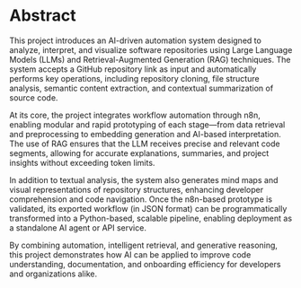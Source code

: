 # Abstract

This project introduces an AI-driven automation system designed to analyze, interpret, and
visualize software repositories using Large Language Models (LLMs) and Retrieval-Augmented
Generation (RAG) techniques. The system accepts a GitHub repository link as input and
automatically performs key operations, including repository cloning, file structure analysis,
semantic content extraction, and contextual summarization of source code.

At its core, the project integrates workflow automation through n8n, enabling modular and
rapid prototyping of each stage—from data retrieval and preprocessing to embedding
generation and AI-based interpretation. The use of RAG ensures that the LLM receives precise
and relevant code segments, allowing for accurate explanations, summaries, and project
insights without exceeding token limits.

In addition to textual analysis, the system also generates mind maps and visual representations
of repository structures, enhancing developer comprehension and code navigation. Once the
n8n-based prototype is validated, its exported workflow (in JSON format) can be
programmatically transformed into a Python-based, scalable pipeline, enabling deployment as
a standalone AI agent or API service.

By combining automation, intelligent retrieval, and generative reasoning, this project
demonstrates how AI can be applied to improve code understanding, documentation, and
onboarding efficiency for developers and organizations alike.